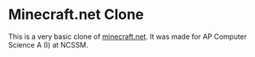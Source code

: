 Minecraft.net Clone
===================

This is a very basic clone of [minecraft.net](https://minecraft.net/). It was made for AP Computer Science A (I) at NCSSM.

